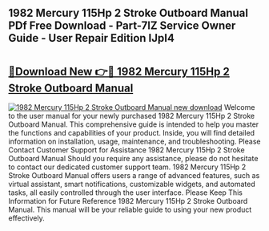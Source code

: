 ## 1982 Mercury 115Hp 2 Stroke Outboard Manual PDf Free Download - Part-7lZ Service Owner Guide - User Repair Edition IJpI4

# <h2><a href="http://bc70961.oget.top/?id=1982+Mercury+115Hp+2+Stroke+Outboard+Manual">🔗Download New 👉🔴 1982 Mercury 115Hp 2 Stroke Outboard Manual</a></h2>

[![1982 Mercury 115Hp 2 Stroke Outboard Manual new download](https://i.imgur.com/5g1atiW.png)](http://bc70961.oget.top/?id=1982+Mercury+115Hp+2+Stroke+Outboard+Manual)
Welcome to the user manual for your newly purchased 1982 Mercury 115Hp 2 Stroke Outboard Manual. This comprehensive guide is intended to help you master the functions and capabilities of your product. Inside, you will find detailed information on installation, usage, maintenance, and troubleshooting. Please Contact Customer Support for Assistance 1982 Mercury 115Hp 2 Stroke Outboard Manual Should you require any assistance, please do not hesitate to contact our dedicated customer support team. 1982 Mercury 115Hp 2 Stroke Outboard Manual offers users a range of advanced features, such as virtual assistant, smart notifications, customizable widgets, and automated tasks, all easily controlled through the user interface. Please Keep This Information for Future Reference 1982 Mercury 115Hp 2 Stroke Outboard Manual. This manual will be your reliable guide to using your new product effectively.
